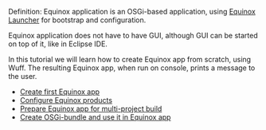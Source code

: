 Definition: Equinox application is an OSGi-based application, using [Equinox Launcher](http://wiki.eclipse.org/Equinox_Launcher) for bootstrap and configuration.

Equinox application does not have to have GUI, although GUI can be started on top of it, like in Eclipse IDE.

In this tutorial we will learn how to create Equinox app from scratch, using Wuff. The resulting Equinox app, when run on console, prints a message to the user.

- [Create first Equinox app](Create-first-Equinox-app)
- [Configure Equinox products](Configure-Equinox-products)
- [Prepare Equinox app for multi-project build](Prepare-Equinox-app-for-multiproject-build)
- [Create OSGi-bundle and use it in Equinox app](Create-OSGi-bundle-and-use-it-in-Equinox-app)
